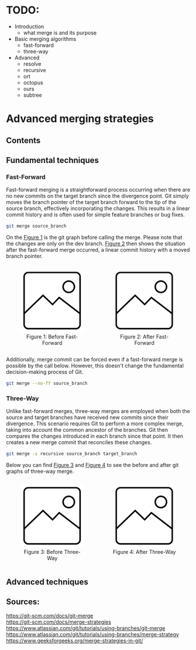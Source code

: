 # TODO:
* Introduction
  * what merge is and its purpose
* Basic merging algorithms
  * fast-forward
  * three-way
* Advanced
  * resolve
  * recursive
  * ort
  * octopus
  * ours
  * subtree

# Advanced merging strategies

<two-three sentences about merging>

## Contents

<contents>

## Fundamental techniques

<two-three sentence intro to fund m.t.>

### Fast-Forward 

Fast-forward merging is a straightforward process occurring when there are no new commits on the target branch since the divergence point. Git simply moves the branch 
pointer of the target branch forward to the tip of the source branch, effectively incorporating the changes. This results in a linear commit history and 
is often used for simple feature branches or bug fixes.

```bash
git merge source_branch
```

On the [Figure 1](#before-ff-merge) is the git graph before calling the merge. Please note that the changes are only on the dev branch. [Figure 2](#after-ff-merge) then shows the situation after the fast-forward merge occurred, a linear commit history with a moved branch pointer. 

<div style="display: flex; justify-content: space-between; align-items: flex-start;">
  <figure id="before-ff-merge" style="text-align: center;">
    <img src="images/before_ff_merge.png" alt="Before Fast-Forward Merge" width="250"/>
    <figcaption>Figure 1: Before Fast-Forward</figcaption>
  </figure>
  <figure id="after-ff-merge" style="text-align: center;">
    <img src="images/after_ff_merge.png" alt="After Fast-Forward Merge" width="250"/>
    <figcaption>Figure 2: After Fast-Forward</figcaption>
  </figure>
</div>

Additionally, merge commit can be forced even if a fast-forward merge is possible by the call below. However, this doesn't change the fundamental decision-making process of Git.

```bash
git merge --no-ff source_branch
```

### Three-Way

Unlike fast-forward merges, three-way merges are employed when both the source and target branches have received new commits since their divergence. This scenario requires Git to perform a more 
complex merge, taking into account the common ancestor of the branches. Git then compares the changes introduced in each branch since that point. It then creates a
new merge commit that reconciles these changes.

```bash
git merge -s recursive source_branch target_branch
```

Below you can find [Figure 3](#before-tw-merge) and [Figure 4](#after-tw-merge) to see the before and after git graphs of three-way merge.
  
<div style="display: flex; justify-content: space-between; align-items: flex-start;">
  <figure id="before-tw-merge" style="text-align: center;">
    <img src="images/before_tw_merge.png" alt="Before Three-Way Merge" width="250"/>
    <figcaption>Figure 3: Before Three-Way</figcaption>
  </figure>
  <figure id="after-tw-merge" style="text-align: center;">
    <img src="images/after_tw_merge.png" alt="After Three-Way Merge" width="250"/>
    <figcaption>Figure 4: After Three-Way</figcaption>
  </figure>
</div>







## Advanced techniques





## Sources: 
https://git-scm.com/docs/git-merge  
https://git-scm.com/docs/merge-strategies  
https://www.atlassian.com/git/tutorials/using-branches/git-merge
https://www.atlassian.com/git/tutorials/using-branches/merge-strategy  
https://www.geeksforgeeks.org/merge-strategies-in-git/  

